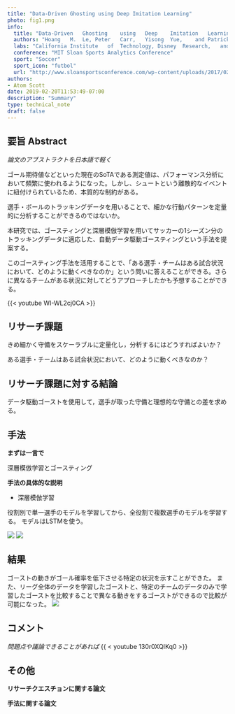 ```yaml
---
title: "Data-Driven Ghosting using Deep Imitation Learning"
photo: fig1.png
info:
  title: "Data-Driven	Ghosting	using	Deep	Imitation	Learning"
  authors: "Hoang	M.	Le,	Peter	Carr,	Yisong	Yue,	and	Patrick	Lucey"
  labs: "California	Institute	of	Technology,	Disney	Research,	and	STATS	LLC"
  conference: "MIT Sloan Sports Analytics Conference"
  sport: "Soccer"
  sport_icon: "futbol"
  url: "http://www.sloansportsconference.com/wp-content/uploads/2017/02/1671-2.pdf"
authors:
- Atom Scott
date: 2019-02-20T11:53:49-07:00
description: "Summary"
type: technical_note
draft: false
---
```


## 要旨 Abstract
*論文のアブストラクトを日本語で軽く*

ゴール期待値などといった現在のSoTAである測定値は、パフォーマンス分析において頻繁に使われるようになった。しかし、シュートという離散的なイベントに紐付けられているため、本質的な制約がある。

選手・ボールのトラッキングデータを用いることで、細かな行動パターンを定量的に分析することができるのではないか。

本研究では、ゴースティングと深層模倣学習を用いてサッカーの1シーズン分のトラッキングデータに適応した、自動データ駆動ゴースティングという手法を提案する。

このゴースティング手法を活用することで、「ある選手・チームはある試合状況において、どのように動くべきなのか」という問いに答えることができる。さらに異なるチームがある状況に対してどうアプローチしたかも予想することができる。

{{< youtube WI-WL2cj0CA >}}

## リサーチ課題

きめ細かく守備をスケーラブルに定量化し，分析するにはどうすればよいか？

ある選手・チームはある試合状況において、どのように動くべきなのか？

## リサーチ課題に対する結論
データ駆動ゴーストを使用して，選手が取った守備と理想的な守備との差を求める。

## 手法
**まずは一言で**

深層模倣学習とゴースティング

**手法の具体的な説明**

- 深層模倣学習

役割別で単一選手のモデルを学習してから、全役割で複数選手のモデルを学習する。
モデルはLSTMを使う。

![](fig9.png)
![](fig10.png)

## 結果
ゴーストの動きがゴール確率を低下させる特定の状況を示すことができた。
また、リーグ全体のデータを学習したゴーストと、特定のチームのデータのみで学習したゴーストを比較することで異なる動きをするゴーストができるので比較が可能になった。
![](fig1.png)

## コメント
*問題点や議論できることがあれば*
{{ < youtube 130r0XQIKq0 >}}
## その他
**リサーチクエスチョンに関する論文**

**手法に関する論文**
